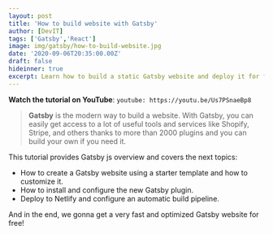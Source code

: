 ```yaml
---
layout: post
title: 'How to build website with Gatsby'
author: [DevIT]
tags: ['Gatsby','React']
image: img/gatsby/how-to-build-website.jpg
date: '2020-09-06T20:35:00.00Z'
draft: false
hideinner: true
excerpt: Learn how to build a static Gatsby website and deploy it for free using Netlify!
---
```

**Watch the tutorial on YouTube**:
`youtube: https://youtu.be/Us7PSnaeBp8`

>**Gatsby** is the modern way to build a website. 
With Gatsby, you can easily get access to a lot of useful tools and services like Shopify, Stripe, and others thanks to more than 2000 plugins and you can build your own if you need it.

This tutorial provides Gatsby js overview and covers the next topics:

* How to create a Gatsby website using a starter template and how to customize it.
* How to install and configure the new Gatsby plugin.
* Deploy to Netlify and configure an automatic build pipeline.

And in the end, we gonna get a very fast and optimized Gatsby website for free!
